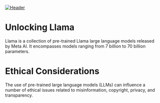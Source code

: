 [![Header](https://www.creative-tim.com/blog/content/images/size/w1140/2021/08/rebranding-post--1-.jpg "Header")](https://www.creative-tim.com/)



# Unlocking Llama
Llama is a collection of pre-trained Llama large language models released by Meta AI.  It encompasses models ranging from 7 billion to 70 billion parameters.

# Ethical Considerations
The use of pre-trained large language models (LLMs) can influence a number of ethical issues related to misinformation, copyright, privacy, and transparency.

